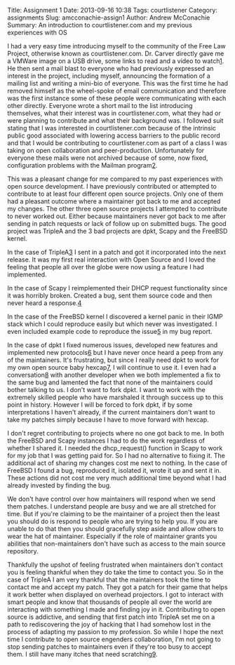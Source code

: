 Title: Assignment 1
Date: 2013-09-16 10:38
Tags: courtlistener
Category: assignments
Slug: amcconachie-assign1
Author: Andrew McConachie
Summary: An introduction to courtlistener.com and my previous experiences with OS

I had a very easy time introducing myself to the community of the Free Law Project, otherwise known as courtlistener.com.  Dr. Carver directly gave me a VMWare image on a USB drive, some links to read and a video to watch[1].  He then sent a mail blast to everyone who had previously expressed an interest in the project, including myself, announcing the formation of a mailing list and writing a mini-bio of everyone.  This was the first time he had removed himself as the wheel-spoke of email communication and therefore was the first instance some of these people were communicating with each other directly.  Everyone wrote a short mail to the list introducing themselves, what their interest was in courtlistener.com, what they had or were planning to contribute and what their background was.  I followed suit stating that I was interested in courtlistener.com because of the intrinsic public good associated with lowering access barriers to the public record and that I would be contributing to courtlistener.com as part of a class I was taking on open collaboration and peer-production.  Unfortunately for everyone these mails were not archived because of some, now fixed, configuration problems with the Mailman program[2].

This was a pleasant change for me compared to my past experiences with open source development.  I have previously contributed or attempted to contribute to at least four different open source projects.  Only one of them had a pleasant outcome where a maintainer got back to me and accepted my changes.  The other three open source projects I attempted to contribute to never worked out.  Either because maintainers never got back to me after sending in patch requests or lack of follow up on submitted bugs.  The good project was TripleA and the 3 bad projects are dpkt, Scapy and the FreeBSD kernel.  

In the case of TripleA[3] I sent in a patch and got it incorporated into the next release.  It was my first real interaction with Open Source and I loved the feeling that people all over the globe were now using a feature I had implemented.

In the case of Scapy I reimplemented their DHCP request functionality since it was horribly broken.  Created a bug, sent them source code and then never heard a response.[4]

In the case of the FreeBSD kernel I discovered a kernel panic in their IGMP stack which I could reproduce easily but which never was investigated.  I even included example code to reproduce the issue[5] in my bug report.

In the case of dpkt I fixed numerous issues, developed new features and implemented new protocols[6] but I have never once heard a peep from any of the maintainers.  It's frustrating, but since I really need dpkt to work for my own open source baby hexcap[7], I will continue to use it.  I even had a conversation[8] with another developer when we both implemented a fix to the same bug and lamented the fact that none of the maintainers could bother talking to us.  I don't want to fork dpkt.  I want to work with the extremely skilled people who have marshaled it through success up to this point in history.  However I will be forced to fork dpkt, if by some interpretations I haven't already, if the current maintainers don't want to take my patches simply because I have to move forward with hexcap.

I don't regret contributing to projects where no one got back to me.  In both the FreeBSD and Scapy instances I had to do the work regardless of whether I shared it.  I needed the dhcp_request() function in Scapy to work for my job that I was getting paid for.  So I had no alternative to fixing it.  The additional act of sharing my changes cost me next to nothing.  In the case of FreeBSD I found a bug, reproduced it, isolated it, wrote it up and sent it in.  These actions did not cost me very much additional time beyond what I had already invested by finding the bug.

We don't have control over how maintainers will respond when we send them patches.  I understand people are busy and we are all stretched for time.  But if you're claiming to be the maintainer of a project then the least you should do is respond to people who are trying to help you.  If you are unable to do that then you should gracefully step aside and allow others to wear the hat of maintainer.  Especially if the role of maintainer grants you abilities that non-maintainers don't have such as access to the main source repository.

Thankfully the upshot of feeling frustrated when maintainers don't contact you is feeling thankful when they do take the time to contact you.  So in the case of TripleA I am very thankful that the maintainers took the time to contact me and accept my patch.  They got a patch for their game that helps it work better when displayed on overhead projectors.  I got to interact with smart people and know that thousands of people all over the world are interacting with something I made and finding joy in it.  Contributing to open source is addictive, and sending that first patch into TripleA set me on a path to rediscovering the joy of hacking that I had somehow lost in the process of adapting my passion to my profession.  So while I hope the next time I contribute to open source engenders collaboration, I'm not going to stop sending patches to maintainers even if they're too busy to accept them.  I still have many itches that need scratching[9].

[1]: http://people.ischool.berkeley.edu/~bcarver/juriscraper.html

[2]: http://lists.freelawproject.org/pipermail/dev/ "Free Law Project Development Mailman archives"

[3]: http://sourceforge.net/p/triplea/mailman/message/21718648/

[4]: http://bb.secdev.org/scapy/issue/788/update-to-dhcp_request-in-dhcppy

[5]: http://www.freebsd.org/cgi/query-pr.cgi?pr=kern/167202

[6]: https://github.com/smutt/hexcap/tree/master/dpkt-read-only/dpkt

[7]: https://github.com/smutt/hexcap/

[8]: https://groups.google.com/forum/#!topic/dpkt/Y1ixQQdNjhY

[9]: http://www.catb.org/esr/writings/homesteading/ "The Cathedral and the Bazaar, Eric S Raymond, 1999, O'Reilly"
